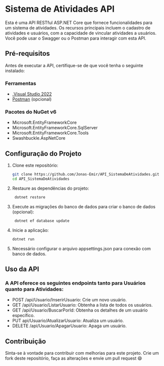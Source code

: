 # Sistema de Atividades API

Esta é uma API RESTful ASP.NET Core que fornece funcionalidades para um sistema de atividades. Os recursos principais incluem o cadastro de atividades e usuários, com a capacidade de vincular atividades a usuários. Você pode usar o Swagger ou o Postman para interagir com esta API.

## Pré-requisitos

Antes de executar a API, certifique-se de que você tenha o seguinte instalado:

### Ferramentas

- [.Visual Studio 2022](https://visualstudio.microsoft.com/pt-br/downloads/)
- [Postman](https://www.postman.com/downloads/) (opcional)

### Pacotes do NuGet v6
- Microsoft.EntityFrameworkCore
- Microsoft.EntityFrameworkCore.SqlServer
- Microsoft.EntityFrameworkCore.Tools
- Swashbuckle.AspNetCore


## Configuração do Projeto

1. Clone este repositório:

   ```bash
   git clone https://github.com/Jonas-Emir/API_SistemaDeAtividades.git
   cd API_SistemaDeAtividades

2. Restaure as dependências do projeto:
   ```bash
    dotnet restore

3. Execute as migrações do banco de dados para criar o banco de dados (opcional):
   ```bash
    dotnet ef database update

4. Inicie a aplicação:
   ```bash
   dotnet run

5. Necessário configurar o arquivo appsettings.json para conexão com banco de dados.

## Uso da API

### A API oferece os seguintes endpoints tanto para Usuários quanto para Atividades:

- POST /api/Usuario/InserirUsuario: Crie um novo usuário.
- GET /api/Usuario/ListarUsuario: Obtenha a lista de todos os usuários.
- GET /api/Usuario/BuscarPorId: Obtenha os detalhes de um usuário específico.
- PUT api/Usuario/AtualizarUsuario: Atualiza um usuário.
- DELETE /api/Usuario/ApagarUsuario: Apaga um usuário.

## Contribuição

Sinta-se à vontade para contribuir com melhorias para este projeto. Crie um fork deste repositório, faça as alterações e envie um pull request :smile:	












  
